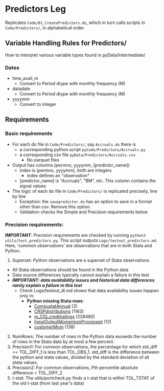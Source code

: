 # Predictors Leg

Replicates `Code/01_CreatePredictors.do`, which in turn calls scripts in `Code/Predictors/`, in alphabetical order.

## Variable Handling Rules for Predictors/

How to interpret various variable types found in pyData/Intermediate/

### Dates
- time_avail_m  
    - Convert to Period dtype with monthly frequency (M)
- datadate
    - Convert to Period dtype with monthly frequency (M)
- yyyymm
    - Convert to integer

## Requirements

### Basic requirements
- For each do file in `Code/Predictors/`, say `Accruals.do` there is
  - a corresponding python script `pyCode/Predictors/Accruals.py`
  - a corresponding csv file `pyData/Predictors/Accruals.csv`
    - No parquet files
- Output has columns (permno, yyyymm, [predictor_name])
  - index is (permno, yyyymm), both are integers
    - index defines an "observation"
  - [predictor_name] is "Accruals", "BM", etc. This column contains the signal values
- The logic of each do file in `Code/Predictors/` is replicated precisely, line by line
  - Exception: the `savepredictor.do` has an option to save in a format other than csv. Remove this option.
  - Validation checks the Simple and Precision requirements below

### Precision requirements:
**IMPORTANT**: Precision requirements are checked by running `python3 utils/test_predictors.py`. This script outputs `Logs/testout_predictors.md`. Here, 'common observations' are observations that are in both Stata and Python.

1. Superset: Python observations are a superset of Stata observations
  - All Stata observations should be found in the Python data
  - Data source differences typically cannot explain a failure in this test
  - ***IMPORTANT: data availability issues and historical data differences rarely explain a failure in this test***
      - Check Logs/testout_dl.md shows that data availability issues happen only in:
        - **Python missing Stata rows**:
          - [CompustatAnnual](#compustatannual) (3)
          - [CRSPdistributions](#crspdistributions) (1163)
          - [m_CIQ_creditratings](#mciqcreditratings) (228480)
          - [InputOutputMomentumProcessed](#inputoutputmomentumprocessed) (12)
          - [customerMom](#customermom) (138)      
2. NumRows: The number of rows in the Python data exceeds the number of rows in the Stata data by at most a few percent.
3. Precision1: For common observations, the percentage for which std_diff >= TOL_DIFF_1 is less than TOL_OBS_1. std_diff is the difference between the python and stata values, divided by the standard deviation of all stata values.
4. Precision2: For common observations, Pth percentile absolute difference < TOL_DIFF_2
5. t-stat: The utils/portcheck.py finds a t-stat that is within TOL_TSTAT of the old t-stat (from last year's data)

